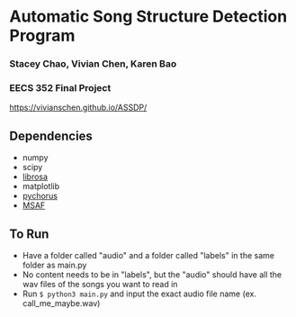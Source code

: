 # Automatic Song Structure Detection Program
### Stacey Chao, Vivian Chen, Karen Bao
### EECS 352 Final Project

https://vivianschen.github.io/ASSDP/


## Dependencies
- numpy
- scipy
- [librosa](https://librosa.github.io/librosa/)
- matplotlib
- [pychorus](https://github.com/vivjay30/pychorus)
- [MSAF](https://github.com/urinieto/msaf)

## To Run
-  Have a folder called "audio" and a folder called "labels" in the same folder as main.py
-  No content needs to be in "labels", but the "audio" should have all the wav files of
   the songs you want to read in
-  Run `$ python3 main.py` and input the exact audio file name (ex. call_me_maybe.wav)
